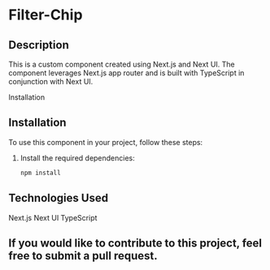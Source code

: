 # Filter-Chip

## Description

This is a custom component created using Next.js and Next UI. The component leverages Next.js app router and is built with TypeScript in conjunction with Next UI.

Installation

## Installation

To use this component in your project, follow these steps:

1. Install the required dependencies:
   ```bash
   npm install

## Technologies Used
Next.js
Next UI
TypeScript


## If you would like to contribute to this project, feel free to submit a pull request.


